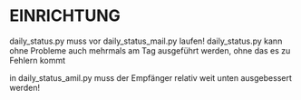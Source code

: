 # EINRICHTUNG

daily_status.py muss vor daily_status_mail.py laufen!
daily_status.py kann ohne Probleme auch mehrmals am Tag ausgeführt werden, ohne das es zu Fehlern kommt

in daily_status_amil.py muss der Empfänger relativ weit unten ausgebessert werden!